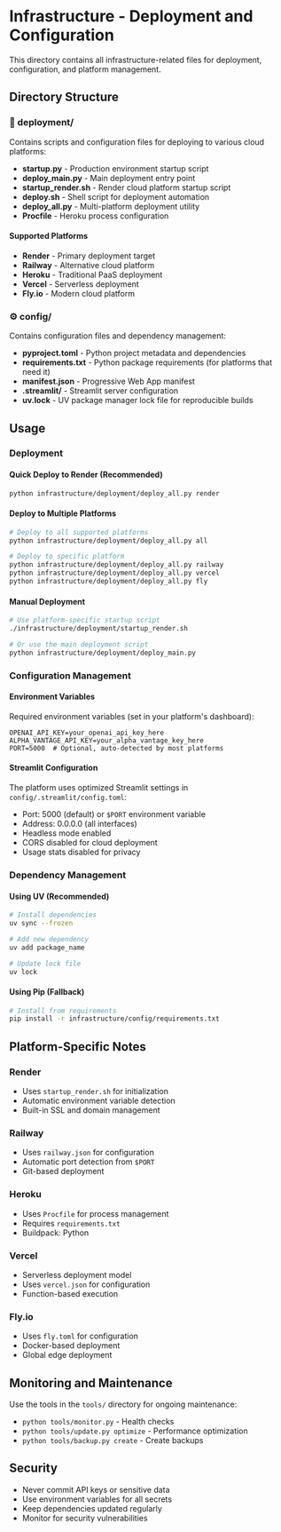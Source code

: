 # Infrastructure - Deployment and Configuration

This directory contains all infrastructure-related files for deployment, configuration, and platform management.

## Directory Structure

### 🚀 deployment/
Contains scripts and configuration files for deploying to various cloud platforms:

- **startup.py** - Production environment startup script
- **deploy_main.py** - Main deployment entry point
- **startup_render.sh** - Render cloud platform startup script
- **deploy.sh** - Shell script for deployment automation
- **deploy_all.py** - Multi-platform deployment utility
- **Procfile** - Heroku process configuration

#### Supported Platforms
- **Render** - Primary deployment target
- **Railway** - Alternative cloud platform
- **Heroku** - Traditional PaaS deployment
- **Vercel** - Serverless deployment
- **Fly.io** - Modern cloud platform

### ⚙️ config/
Contains configuration files and dependency management:

- **pyproject.toml** - Python project metadata and dependencies
- **requirements.txt** - Python package requirements (for platforms that need it)
- **manifest.json** - Progressive Web App manifest
- **.streamlit/** - Streamlit server configuration
- **uv.lock** - UV package manager lock file for reproducible builds

## Usage

### Deployment

#### Quick Deploy to Render (Recommended)
```bash
python infrastructure/deployment/deploy_all.py render
```

#### Deploy to Multiple Platforms
```bash
# Deploy to all supported platforms
python infrastructure/deployment/deploy_all.py all

# Deploy to specific platform
python infrastructure/deployment/deploy_all.py railway
python infrastructure/deployment/deploy_all.py vercel
python infrastructure/deployment/deploy_all.py fly
```

#### Manual Deployment
```bash
# Use platform-specific startup script
./infrastructure/deployment/startup_render.sh

# Or use the main deployment script
python infrastructure/deployment/deploy_main.py
```

### Configuration Management

#### Environment Variables
Required environment variables (set in your platform's dashboard):
```env
OPENAI_API_KEY=your_openai_api_key_here
ALPHA_VANTAGE_API_KEY=your_alpha_vantage_key_here
PORT=5000  # Optional, auto-detected by most platforms
```

#### Streamlit Configuration
The platform uses optimized Streamlit settings in `config/.streamlit/config.toml`:
- Port: 5000 (default) or `$PORT` environment variable
- Address: 0.0.0.0 (all interfaces)
- Headless mode enabled
- CORS disabled for cloud deployment
- Usage stats disabled for privacy

### Dependency Management

#### Using UV (Recommended)
```bash
# Install dependencies
uv sync --frozen

# Add new dependency
uv add package_name

# Update lock file
uv lock
```

#### Using Pip (Fallback)
```bash
# Install from requirements
pip install -r infrastructure/config/requirements.txt
```

## Platform-Specific Notes

### Render
- Uses `startup_render.sh` for initialization
- Automatic environment variable detection
- Built-in SSL and domain management

### Railway
- Uses `railway.json` for configuration
- Automatic port detection from `$PORT`
- Git-based deployment

### Heroku
- Uses `Procfile` for process management
- Requires `requirements.txt`
- Buildpack: Python

### Vercel
- Serverless deployment model
- Uses `vercel.json` for configuration
- Function-based execution

### Fly.io
- Uses `fly.toml` for configuration
- Docker-based deployment
- Global edge deployment

## Monitoring and Maintenance

Use the tools in the `tools/` directory for ongoing maintenance:
- `python tools/monitor.py` - Health checks
- `python tools/update.py optimize` - Performance optimization
- `python tools/backup.py create` - Create backups

## Security

- Never commit API keys or sensitive data
- Use environment variables for all secrets
- Keep dependencies updated regularly
- Monitor for security vulnerabilities